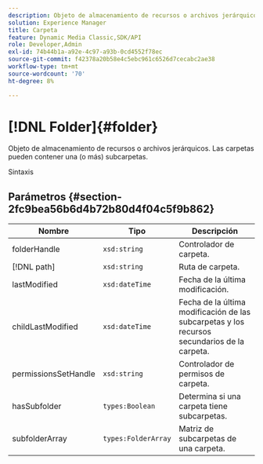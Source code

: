 ```yaml
---
description: Objeto de almacenamiento de recursos o archivos jerárquicos. Las carpetas pueden contener una (o más) subcarpetas.
solution: Experience Manager
title: Carpeta
feature: Dynamic Media Classic,SDK/API
role: Developer,Admin
exl-id: 74b44b1a-a92e-4c97-a93b-0cd4552f78ec
source-git-commit: f42378a20b58e4c5ebc961c6526d7cecabc2ae38
workflow-type: tm+mt
source-wordcount: '70'
ht-degree: 8%

---
```


# [!DNL Folder]{#folder}

Objeto de almacenamiento de recursos o archivos jerárquicos. Las carpetas pueden contener una (o más) subcarpetas.

Sintaxis

## Parámetros {#section-2fc9bea56b6d4b72b80d4f04c5f9b862}

| Nombre | Tipo | Descripción |
|---|---|---|
| folderHandle | `xsd:string` | Controlador de carpeta. |
| [!DNL path] | `xsd:string` | Ruta de carpeta. |
| lastModified | `xsd:dateTime` | Fecha de la última modificación. |
| childLastModified | `xsd:dateTime` | Fecha de la última modificación de las subcarpetas y los recursos secundarios de la carpeta. |
| permissionsSetHandle | `xsd:string` | Controlador de permisos de carpeta. |
| hasSubfolder | `types:Boolean` | Determina si una carpeta tiene subcarpetas. |
| subfolderArray | `types:FolderArray` | Matriz de subcarpetas de una carpeta. |
